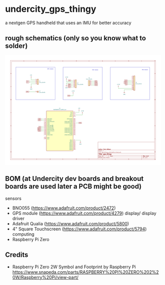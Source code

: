 # undercity_gps_thingy
a nextgen GPS handheld that uses an IMU for better accuracy

## rough schematics (only so you know what to solder)

<img src="./schematics/schematics.png" width="600" />

## BOM (at Undercity dev boards and breakout boards are used later a PCB might be good)

sensors
- BNO055 (https://www.adafruit.com/product/2472)
- GPS module (https://www.adafruit.com/product/4279)
display/ display driver
- Adafruit Qualia (https://www.adafruit.com/product/5800)
- 4" Square Touchscreen (https://www.adafruit.com/product/5794)
computing
- Raspberry Pi Zero

## Credits
- Raspberry Pi Zero 2W Symbol and Footprint by Raspberry Pi
  https://www.snapeda.com/parts/RASPBERRY%20PI%20ZERO%202%20W/Raspberry%20Pi/view-part/
